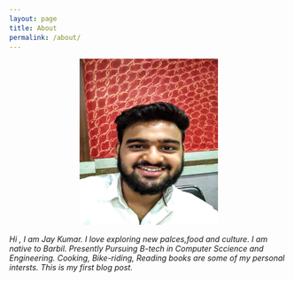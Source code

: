 ```yaml
---
layout: page
title: About
permalink: /about/
---
```

  
<html>  
<head>  
<style>  
div {  
border: 0px white;  
}  
img{  
height: 300px;  
width: 250px;  
}  
#center {  
text-align: center;  
}  
</style>  
</head>  
<body>  
<div id ="center">  
<img src="/assets/images/myown.jpg" alt="Jai Ho" width="100" height="150">
</div>  
</body>  
</html>  


<p style="font-style: italic;">Hi , I am Jay Kumar. I love exploring new palces,food and culture. I am native to Barbil. Presently Pursuing B-tech in Computer Sccience and Engineering. Cooking, Bike-riding, Reading books are some of my personal intersts. This is my first blog post. </p>